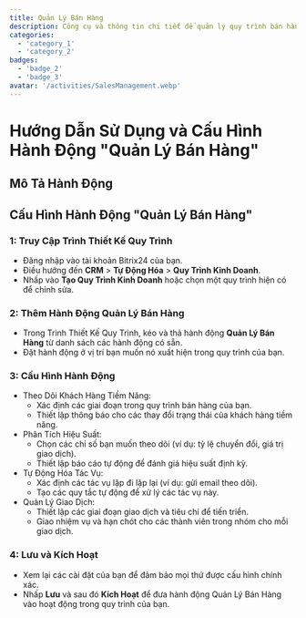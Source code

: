 ```yaml
---
title: Quản Lý Bán Hàng
description: Công cụ và thông tin chi tiết để quản lý quy trình bán hàng của bạn một cách hiệu quả.
categories: 
  - 'category_1'
  - 'category_2'
badges: 
  - 'badge_2'
  - 'badge_3'
avatar: '/activities/SalesManagement.webp'
---
```


# Hướng Dẫn Sử Dụng và Cấu Hình Hành Động "Quản Lý Bán Hàng"

## Mô Tả Hành Động

## **Cấu Hình Hành Động "Quản Lý Bán Hàng"**

### 1: Truy Cập Trình Thiết Kế Quy Trình
- Đăng nhập vào tài khoản Bitrix24 của bạn.
- Điều hướng đến **CRM** > **Tự Động Hóa** > **Quy Trình Kinh Doanh**.
- Nhấp vào **Tạo Quy Trình Kinh Doanh** hoặc chọn một quy trình hiện có để chỉnh sửa.

### 2: Thêm Hành Động Quản Lý Bán Hàng
- Trong Trình Thiết Kế Quy Trình, kéo và thả hành động **Quản Lý Bán Hàng** từ danh sách các hành động có sẵn.
- Đặt hành động ở vị trí bạn muốn nó xuất hiện trong quy trình của bạn.

### 3: Cấu Hình Hành Động
- Theo Dõi Khách Hàng Tiềm Năng:
  - Xác định các giai đoạn trong quy trình bán hàng của bạn.
  - Thiết lập thông báo cho các thay đổi trạng thái của khách hàng tiềm năng.
- Phân Tích Hiệu Suất:
  - Chọn các chỉ số bạn muốn theo dõi (ví dụ: tỷ lệ chuyển đổi, giá trị giao dịch).
  - Thiết lập báo cáo tự động để đánh giá hiệu suất định kỳ.
- Tự Động Hóa Tác Vụ:
  - Xác định các tác vụ lặp đi lặp lại (ví dụ: gửi email theo dõi).
  - Tạo các quy tắc tự động để xử lý các tác vụ này.
- Quản Lý Giao Dịch:
  - Thiết lập các giai đoạn giao dịch và tiêu chí để tiến triển.
  - Giao nhiệm vụ và hạn chót cho các thành viên trong nhóm cho mỗi giao dịch.

### 4: Lưu và Kích Hoạt
- Xem lại các cài đặt của bạn để đảm bảo mọi thứ được cấu hình chính xác.
- Nhấp **Lưu** và sau đó **Kích Hoạt** để đưa hành động Quản Lý Bán Hàng vào hoạt động trong quy trình của bạn.
